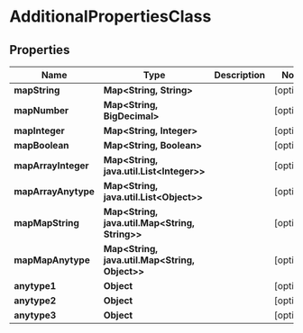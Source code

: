 

# AdditionalPropertiesClass


## Properties

| Name | Type | Description | Notes |
|------------ | ------------- | ------------- | -------------|
|**mapString** | **Map&lt;String, String&gt;** |  |  [optional] |
|**mapNumber** | **Map&lt;String, BigDecimal&gt;** |  |  [optional] |
|**mapInteger** | **Map&lt;String, Integer&gt;** |  |  [optional] |
|**mapBoolean** | **Map&lt;String, Boolean&gt;** |  |  [optional] |
|**mapArrayInteger** | **Map&lt;String, java.util.List&lt;Integer&gt;&gt;** |  |  [optional] |
|**mapArrayAnytype** | **Map&lt;String, java.util.List&lt;Object&gt;&gt;** |  |  [optional] |
|**mapMapString** | **Map&lt;String, java.util.Map&lt;String, String&gt;&gt;** |  |  [optional] |
|**mapMapAnytype** | **Map&lt;String, java.util.Map&lt;String, Object&gt;&gt;** |  |  [optional] |
|**anytype1** | **Object** |  |  [optional] |
|**anytype2** | **Object** |  |  [optional] |
|**anytype3** | **Object** |  |  [optional] |



